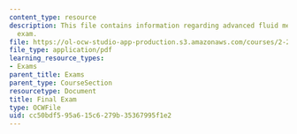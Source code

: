 ```yaml
---
content_type: resource
description: This file contains information regarding advanced fluid mechanics, final
  exam.
file: https://ol-ocw-studio-app-production.s3.amazonaws.com/courses/2-25-advanced-fluid-mechanics-fall-2013/cc50bdf595a615c6279b35367995f1e2_MIT2_25F13_FinalExam.pdf
file_type: application/pdf
learning_resource_types:
- Exams
parent_title: Exams
parent_type: CourseSection
resourcetype: Document
title: Final Exam
type: OCWFile
uid: cc50bdf5-95a6-15c6-279b-35367995f1e2
---
```

